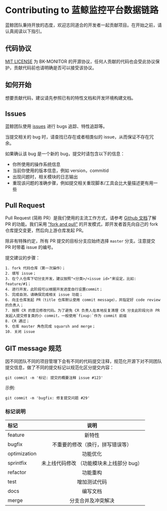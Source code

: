 # Contributing to 蓝鲸监控平台数据链路

蓝鲸团队秉持开放的态度，欢迎志同道合的开发者一起贡献项目。在开始之前，请认真阅读以下指引。

## 代码协议

[MIT LICENSE](../../LICENSE.txt) 为 BK-MONITOR 的开源协议，任何人贡献的代码也会受此协议保护，贡献代码前也请明确是否可以接受该协议。

## 如何开始

想要贡献代码，建议请先参照已有的特性文档和开发环境构建文档。

## Issues

蓝鲸团队使用 [issues](https://github.com/TencentBlueKing/bkmonitor-datalink/issues) 进行 bugs 追踪、特性追踪等。

当提交相关的 bug 时，请查找已存在或者相类似的 issue，从而保证不存在冗余。

如果确认该 bug 是一个新的 bug，提交时请包含以下的信息：

* 你所使用的操作系统信息
* 当前你使用的版本信息，例如 version，commitid
* 出现问题时，相关模块的日志输出
* 重现该问题的准确步骤，例如提交相关重现脚本/工具会比大量描述更有用一些

## Pull Request

Pull Request (简称 PR）是我们使用的主流工作方式，请参考 [Github 文档](https://docs.github.com/en/github/collaborating-with-issues-and-pull-requests/proposing-changes-to-your-work-with-pull-requests/about-pull-requests)了解 PR 的功能。我们采用 ["fork and pull"](https://docs.github.com/en/github/collaborating-with-issues-and-pull-requests/getting-started/about-collaborative-development-models#fork-and-pull-model) 的开发模式，即开发者首先向自己的 fork 仓库提交变更，然后向上游仓库发起 PR。

除非有特殊约定，所有 PR 提交的目标分支应始终选择 `master` 分支。注意提交 PR 时带着 issue 的编号。

提交建议的步骤：

	1. fork 代码仓库（第一次操作）；
	2. 填写 issue；
	3. 在个人仓库下切分支开发，建议按照"<分类>/<issue id>"来设定，比如: feature/#1；
	4. 进行开发，此阶段可以根据开发进度自行设置commit；
	5. 完成自测，请确保完成相关 issue 功能；
	6. 向主仓库发起 PR（title 仓库默认使用 commit message），并指定好 code review 的负责人；
	7. 按照 CR 的意见修改代码。为了避免 CR 负责人在本地反复清理 CR 分支此阶段允许 PR 发起人提交修复类的小 commit，一般使用`fixup:`作为 commit 前缀
	8. CR 通过；
	9. 仓库 master 角色完成 squarsh and merge；
	10. 关闭 issue

## GIT message 规范

因不同团队不同的项目管理下会有不同的代码提交注释，规范化开源下对不同团队提交信息，做了不同的提交标记以规范化区分提交内容：

```shell
git commit -m '标记: 提交的概要注释 issue #123'
```

示例:

```shell
git commit -m 'bugfix: 修复提交问题 #29'
```

### 标记说明

| 标记 |           说明            |
| :--- |:-----------------------:|
| feature |           新特性           |
| bugfix |    不重要的修改（换行，拼写错误等）     |
| optimization |          功能优化           |
| sprintfix | 未上线代码修改 （功能模块未上线部分 bug） |
| refactor |          功能重构           |
| test |         增加测试代码          |
| docs |          编写文档           |
| merge |        分支合并及冲突解决        |
